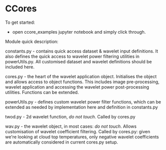 # CCores


To get started: 

- open ccore_examples jupyter notebook and simply click through. 


Module quick description:

constants.py - contains quick access dataset & wavelet input definitions.
It also defines the quick access to wavelet power filtering utilities in powerUtils.py.
All customised dataset and wavelet definitions should be included here. 

cores.py - the heart of the wavelet application object. Initialises the object and allows access to object functions. 
This includes image pre-processing, wavelet application and accessing the wavelet power post-processing utilities.
Functions can be extended.

powerUtils.py - defines custom wavelet power filter functions, which can be extended as needed by implementation here
and definition in constants.py

twod.py - 2d wavelet function, _do not touch_. Called by cores.py

wav.py - the wavelet object, in most cases: _do not touch_. Allows customisation of wavelet coefficient filtering.
         Called by cores.py: given we're looking at cloud top temperatures, only negative wavelet coefficients 
         are automatically considered in current cores.py setup. 


